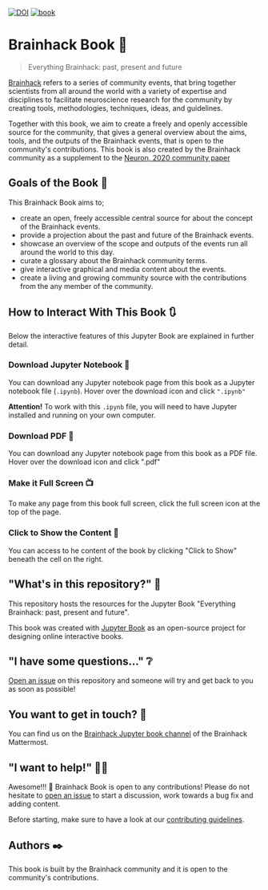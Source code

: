 [![DOI](https://img.shields.io/badge/DOI:10.1016/j.neuron.2021.04.001-blue.svg)](https://doi.org/10.1016/j.neuron.2021.04.001)
[![book](https://github.com/brainhackorg/brainhack_jupyter_book/actions/workflows/deploy_book.yml/badge.svg)](https://github.com/brainhackorg/brainhack_jupyter_book/actions/workflows/deploy_book.yml)

# Brainhack Book :book:

> Everything Brainhack: past, present and future

[Brainhack](https://brainhack.org) refers to a series of community events, that
bring together scientists from all around the world with a variety of expertise
and disciplines to facilitate neuroscience research for the community by
creating tools, methodologies, techniques, ideas, and guidelines.

Together with this book, we aim to create a freely and openly accessible source
for the community, that gives a general overview about the aims, tools, and the
outputs of the Brainhack events, that is open to the community's contributions.
This book is also created by the Brainhack community as a supplement to the
[Neuron, 2020 community paper](https://psyarxiv.com/rytjq/)

## Goals of the Book :dart:

This Brainhack Book aims to;

- create an open, freely accessible central source for about the concept of the
  Brainhack events.
- provide a projection about the past and future of the Brainhack events.
- showcase an overview of the scope and outputs of the events run all around the
  world to this day.
- curate a glossary about the Brainhack community terms.
- give interactive graphical and media content about the events.
- create a living and growing community source with the contributions from the
  any member of the community.

## How to Interact With This Book :arrows_clockwise:

Below the interactive features of this Jupyter Book are explained in further
detail.

### Download Jupyter Notebook :arrow_down_small:

You can download any Jupyter notebook page from this book as a Jupyter notebook
file (`.ipynb`). Hover over the download icon and click `".ipynb"`

**Attention!** To work with this `.ipynb` file, you will need to have Jupyter
installed and running on your own computer.

### Download PDF :page_with_curl:

You can download any Jupyter notebook page from this book as a PDF file. Hover
over the download icon and click ".pdf"

### Make it Full Screen :tv:

To make any page from this book full screen, click the full screen icon at the
top of the page.

### Click to Show the Content :newspaper:

You can access to he content of the book by clicking "Click to Show" beneath the
cell on the right.


## "What's in this repository?" :file_folder:

This repository hosts the resources for the Jupyter Book "Everything Brainhack:
past, present and future".

This book was created with [Jupyter Book](https://jupyterbook.org/intro.html) as
an open-source project for designing online interactive books.

## "I have some questions..." :grey_question:

[Open an issue](https://github.com/brainhackorg/brainhack_jupyter_book/issues/new/choose)
on this repository and someone will try and get back to you as soon as possible!

## You want to get in touch? :speech_balloon:

You can find us on the
[Brainhack Jupyter book channel](https://mattermost.brainhack.org/brainhack/channels/brainhack_paper_jupyterbook)
of the Brainhack Mattermost.

## "I want to help!" :raising_hand_woman:

Awesome!!! :rocket: Brainhack Book is open to any contributions! Please do not
hesitate to
[open an issue](https://github.com/brainhackorg/brainhack_jupyter_book/issues/new/choose)
to start a discussion, work towards a bug fix and adding content.

Before starting, make sure to have a look at our
[contributing guidelines](./CONTRIBUTING.md).

## Authors :black_nib:

This book is built by the Brainhack community and it is open to the community's
contributions.
